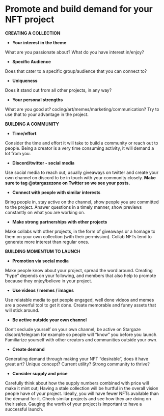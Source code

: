 # Promote and build demand for your NFT project

**CREATING A COLLECTION**

* **Your interest in the theme**

What are you passionate about? What do you have interest in/enjoy?

* **Specific Audience**

Does that cater to a specific group/audience that you can connect to?

* **Uniqueness**

Does it stand out from all other projects, in any way?

* **Your personal strengths**

What are you good at? coding/art/memes/marketing/communication? Try to use that to your advantage in the project.



**BUILDING A COMMUNITY**

* **Time/effort**

Consider the time and effort it will take to build a community or reach out to people. Being a creator is a very time consuming activity, it will demand a lot from you.

* **Discord/twitter - social media**

Use social media to reach out, usually giveaways on twitter and create your own channel on discord to be in touch with your community closely. **Make sure to tag @stargazezone on Twitter so we see your posts.**

* **Connect with people with similar interests**

Bring people in, stay active on the channel, show people you are committed to the project. Answer questions in a timely manner, show previews constantly on what you are working on.

* **Make strong partnerships with other projects**

Make collabs with other projects, in the form of giveaways or a homage to them on your own collection (with their permission). Collab NFTs tend to generate more interest than regular ones.



**BUILDING MOMENTUM TO LAUNCH**

* **Promotion via social media**

Make people know about your project, spread the word around. Creating “hype” depends on your following, and members that also help to promote because they enjoy/believe in your project.

* **Use videos / memes / images**

Use relatable media to get people engaged, well done videos and memes are a powerful tool to get it done. Create memorable and funny assets that will stick around.

* **Be active outside your own channel**

Don’t seclude yourself on your own channel, be active on Stargaze discord/telegram for example so people will “know” you before you launch. Familiarize yourself with other creators and communities outside your own.

* **Create demand**

Generating demand through making your NFT “desirable”, does it have great art? Unique concept? Current utility? Strong community to thrive?

* **Consider supply and price**

Carefully think about how the supply numbers combined with price will make it mint out; Having a stale collection will be hurtful in the overall vision people have of your project. Ideally, you will have fewer NFTs available than the demand for it. Check similar projects and see how they are doing on their sales. Gauging the worth of your project is important to have a successful launch.
